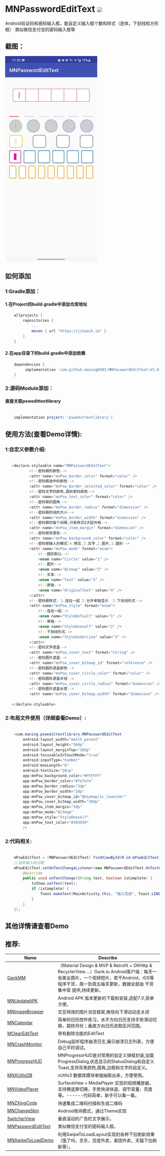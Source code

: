 # MNPasswordEditText [![](https://jitpack.io/v/maning0303/MNPasswordEditText.svg)](https://jitpack.io/#maning0303/MNPasswordEditText)
Android验证码和密码输入框，能自定义输入框个数和样式（连体，下划线和方形框）
类似微信支付宝的密码输入框等


## 截图：
![](https://github.com/maning0303/MNPasswordEditText/raw/master/screenshots/mn_pswedittext_001.jpeg)


## 如何添加
### 1:Gradle添加：
#### 1.在Project的build.gradle中添加仓库地址

``` gradle
	allprojects {
		repositories {
			...
			maven { url "https://jitpack.io" }
		}
	}
```

#### 2.在app目录下的build.gradle中添加依赖
``` gradle
	dependencies {
	     implementation 'com.github.maning0303:MNPasswordEditText:V1.0.3'
	}
```

### 2:源码Module添加：
#### 直接关联pswedittextlibrary

``` gradle

	implementation project(':pswedittextlibrary')

```

## 使用方法(查看Demo详情):

### 1:自定义参数介绍:
``` java

   <declare-styleable name="MNPasswordEditText">
           <!--密码框的颜色-->
           <attr name="mnPsw_border_color" format="color" />
           <!--密码框选中的颜色-->
           <attr name="mnPsw_border_selected_color" format="color" />
           <!--密码文字的颜色,圆形密码颜色-->
           <attr name="mnPsw_text_color" format="color" />
           <!--密码框的圆角-->
           <attr name="mnPsw_border_radius" format="dimension" />
           <!--密码框的线的大小-->
           <attr name="mnPsw_border_width" format="dimension" />
           <!--密码框的每个间隔,只有样式2才起作用-->
           <attr name="mnPsw_item_margin" format="dimension" />
           <!--密码框背景色-->
           <attr name="mnPsw_background_color" format="color" />
           <!--密码框输入的模式:4.明文,3.文字,2.图片,1.圆形-->
           <attr name="mnPsw_mode" format="enum">
               <!--圆形默认-->
               <enum name="Circle" value="1" />
               <!--图片-->
               <enum name="Bitmap" value="2" />
               <!--文本-->
               <enum name="Text" value="3" />
               <!--原始-->
               <enum name="OriginalText" value="4" />
           </attr>
           <!--密码框样式: 1.连在一起 2.分开单独显示  3.下划线形式-->
           <attr name="mnPsw_style" format="enum">
               <!--连在一起-->
               <enum name="StyleDefault" value="1" />
               <!--单独-->
               <enum name="StyleOneself" value="2" />
               <!--下划线形式-->
               <enum name="StyleUnderLine" value="3" />
           </attr>
           <!--密码文字遮盖-->
           <attr name="mnPsw_cover_text" format="string" />
           <!--密码图片遮盖-->
           <attr name="mnPsw_cover_bitmap_id" format="reference" />
           <!--密码圆形遮盖颜色-->
           <attr name="mnPsw_cover_circle_color" format="color" />
           <!--密码圆形遮盖半径-->
           <attr name="mnPsw_cover_circle_radius" format="dimension" />
           <!--密码图片遮盖长宽-->
           <attr name="mnPsw_cover_bitmap_width" format="dimension" />
   
   </declare-styleable>

```

### 2:布局文件使用（详细查看Demo）:
``` java

    <com.maning.pswedittextlibrary.MNPasswordEditText
        android:layout_width="match_parent"
        android:layout_height="50dp"
        android:layout_marginTop="10dp"
        android:focusableInTouchMode="true"
        android:inputType="number"
        android:maxLength="6"
        android:textSize="20sp"
        app:mnPsw_background_color="#FFFFFF"
        app:mnPsw_border_color="#7e7e7e"
        app:mnPsw_border_radius="2dp"
        app:mnPsw_border_width="2dp"
        app:mnPsw_cover_bitmap_id="@mipmap/ic_launcher"
        app:mnPsw_cover_bitmap_width="30dp"
        app:mnPsw_item_margin="5dp"
        app:mnPsw_mode="Bitmap"
        app:mnPsw_style="StyleOneself"
        app:mnPsw_text_color="#393939"
        />

```

### 2:代码相关:
``` java

    mPswEditText = (MNPasswordEditText) findViewById(R.id.mPswEditText);
    //监听输入的过程
    mPswEditText.setOnTextChangeListener(new MNPasswordEditText.OnTextChangeListener() {
        @Override
        public void onTextChange(String text, boolean isComplete) {
            tvShow.setText(text);
            if (isComplete) {
                Toast.makeText(MainActivity.this, "输入完成", Toast.LENGTH_SHORT).show();
            }
        }
    });

```

## 其他详情请查看Demo


## 推荐:
Name | Describe |
--- | --- |
[GankMM](https://github.com/maning0303/GankMM) | （Material Design & MVP & Retrofit + OKHttp & RecyclerView ...）Gank.io Android客户端：每天一张美女图片，一个视频短片，若干Android，iOS等程序干货，周一到周五每天更新，数据全部由 干货集中营 提供,持续更新。 |
[MNUpdateAPK](https://github.com/maning0303/MNUpdateAPK) | Android APK 版本更新的下载和安装,适配7.0,简单方便。 |
[MNImageBrowser](https://github.com/maning0303/MNImageBrowser) | 交互特效的图片浏览框架,微信向下滑动动态关闭 |
[MNCalendar](https://github.com/maning0303/MNCalendar) | 简单的日历控件练习，水平方向日历支持手势滑动切换，跳转月份；垂直方向日历选取区间范围。 |
[MClearEditText](https://github.com/maning0303/MClearEditText) | 带有删除功能的EditText |
[MNCrashMonitor](https://github.com/maning0303/MNCrashMonitor) | Debug监听程序崩溃日志,展示崩溃日志列表，方便自己平时调试。 |
[MNProgressHUD](https://github.com/maning0303/MNProgressHUD) | MNProgressHUD是对常用的自定义弹框封装,加载ProgressDialog,状态显示的StatusDialog和自定义Toast,支持背景颜色,圆角,边框和文字的自定义。 |
[MNXUtilsDB](https://github.com/maning0303/MNXUtilsDB) | xUtils3 数据库模块单独抽取出来，方便使用。 |
[MNVideoPlayer](https://github.com/maning0303/MNVideoPlayer) | SurfaceView + MediaPlayer 实现的视频播放器，支持横竖屏切换，手势快进快退、调节音量，亮度等。------代码简单，新手可以看一看。 |
[MNZXingCode](https://github.com/maning0303/MNZXingCode) | 快速集成二维码扫描和生成二维码 |
[MNChangeSkin](https://github.com/maning0303/MNChangeSkin) | Android夜间模式，通过Theme实现 |
[SwitcherView](https://github.com/maning0303/SwitcherView) | 垂直滚动的广告栏文字展示。 |
[MNPasswordEditText](https://github.com/maning0303/MNPasswordEditText) | 类似微信支付宝的密码输入框。 |
[MNSwipeToLoadDemo](https://github.com/maning0303/MNSwipeToLoadDemo) | 利用SwipeToLoadLayout实现的各种下拉刷新效果（饿了吗，京东，百度外卖，美团外卖，天猫下拉刷新等）。 |


